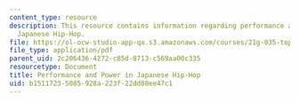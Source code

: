 ```yaml
---
content_type: resource
description: This resource contains information regarding performance and power in
  Japanese Hip-Hop.
file: https://ol-ocw-studio-app-qa.s3.amazonaws.com/courses/21g-035-topics-in-culture-and-globalization-fall-2003/b15117235085928a223f22dd80ee47c1_MIT21G_035F03_l07.pdf
file_type: application/pdf
parent_uid: 2c206436-4272-c85d-8713-c569aa00c335
resourcetype: Document
title: Performance and Power in Japanese Hip-Hop
uid: b1511723-5085-928a-223f-22dd80ee47c1
---
```

